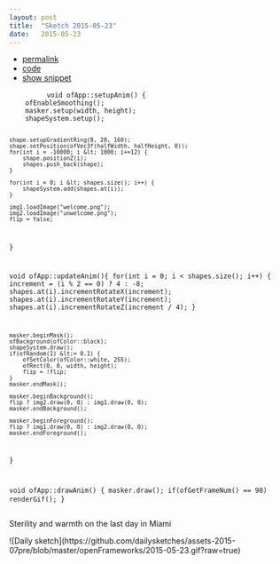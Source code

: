 ```yaml
---
layout: post
title:  "Sketch 2015-05-23"
date:   2015-05-23
---
```

<div class="code">
    <ul>
		<li><a href="{% post_url 2015-05-23-sketch %}">permalink</a></li>
		<li><a href="https://github.com/dailysketches/sketches-2015-07pre/tree/master/2015-05-23">code</a></li>
		<li><a href="#" class="snippet-button">show snippet</a></li>
	</ul>
    <pre class="snippet">
        <code class="cpp">void ofApp::setupAnim() {
    ofEnableSmoothing();
    masker.setup(width, height);
    shapeSystem.setup();
    
    shape.setupGradientRing(8, 20, 160);
    shape.setPosition(ofVec3f(halfWidth, halfHeight, 0));
    for(int i = -10000; i &lt; 1000; i+=12) {
        shape.positionZ(i);
        shapes.push_back(shape);
    }
    
    for(int i = 0; i &lt; shapes.size(); i++) {
        shapeSystem.add(shapes.at(i));
    }
    
    img1.loadImage("welcome.png");
    img2.loadImage("unwelcome.png");
    flip = false;
}

void ofApp::updateAnim(){
    for(int i = 0; i &lt; shapes.size(); i++) {
        increment = (i % 2 == 0) ? 4 : -8;
        shapes.at(i).incrementRotateX(increment);
        shapes.at(i).incrementRotateY(increment);
        shapes.at(i).incrementRotateZ(increment / 4);
    }
    
    masker.beginMask();
    ofBackground(ofColor::black);
    shapeSystem.draw();
    if(ofRandom(1) &lt;= 0.1) {
        ofSetColor(ofColor::white, 255);
        ofRect(0, 0, width, height);
        flip = !flip;
    }
    masker.endMask();
    
    masker.beginBackground();
    flip ? img2.draw(0, 0) : img1.draw(0, 0);
    masker.endBackground();
    
    masker.beginForeground();
    flip ? img1.draw(0, 0) : img2.draw(0, 0);
    masker.endForeground();
}

void ofApp::drawAnim() {
    masker.draw();
    if(ofGetFrameNum() == 90) renderGif();
}</code>
    </pre>
</div>
<p class="description">Sterility and warmth on the last day in Miami</p>
![Daily sketch](https://github.com/dailysketches/assets-2015-07pre/blob/master/openFrameworks/2015-05-23.gif?raw=true)
